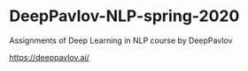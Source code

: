# DeepPavlov-NLP-spring-2020
Assignments of Deep Learning in NLP course by DeepPavlov

https://deeppavlov.ai/
